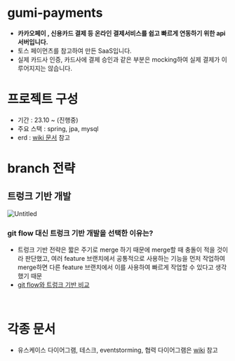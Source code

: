 # gumi-payments
- **카카오페이 , 신용카드 결제 등 온라인 결제서비스를 쉽고 빠르게 연동하기 위한 api 서버입니다.**
- 토스 페이먼츠를 참고하여 만든 SaaS입니다.
- 실제 카드사 인증, 카드사에 결제 승인과 같은 부분은 mocking하여 실제 결제가 이루어지지는 않습니다.

# 프로젝트 구성
- 기간 : 23.10 ~ (진행중)
- 주요 스택 : spring, jpa, mysql
- erd : [wiki 문서](https://github.com/gusals00/gumi-payments/wiki/erd) 참고

# branch 전략
## 트렁크 기반 개발
![Untitled](https://github.com/HoChangSUNG/gumi-payments/assets/76422685/d008613e-e927-45b1-ab5c-9f3fa41c76a0)

### git flow 대신 트렁크 기반 개발을 선택한 이유는?
- 트렁크 기반 전략은 짧은 주기로 merge 하기 때문에 merge할 때 충돌이 적을 것이라 판단했고, 여러 feature 브랜치에서 공통적으로 사용하는 기능을 먼저 작업하여 merge하면 다른 feature 브랜치에서 이를 사용하여 빠르게 작업할 수 있다고 생각했기 때문  
- [git flow와 트렁크 기반 비교](https://github.com/gusals00/gumi-payments/wiki/git-flow-vs-%ED%8A%B8%EB%A0%81%ED%81%AC-%EA%B8%B0%EB%B0%98-%EA%B0%9C%EB%B0%9C)

<br>

# 각종 문서
- 유스케이스 다이어그램, 테스크, eventstorming, 협력 다이어그램은 [wiki](https://github.com/gusals00/gumi-payments/wiki) 참고
